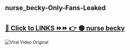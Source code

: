 
 ## nurse_becky-Only-Fans-Leaked

# <h2><a href="https://clipsfans.com/nurse_becky&ref=git">🔗 Click to LINKS ⏩⏩ 👉 🟢 nurse becky </a></h2>

<a href="https://clipsfans.com/nurse_becky&ref=git" rel="nofollow" data-target="animated-image.originalLink"><img src="https://i.ibb.co.com/xMMVF88/686577567.gif" alt="Viral Video Original" style="max-width: 100%; display: inline-block;" data-target="animated-image.originalImage"></a>
